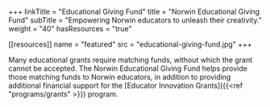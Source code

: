 +++
linkTitle = "Educational Giving Fund"
title     = "Norwin Educational Giving Fund"
subTitle  = "Empowering Norwin educators to unleash their creativity."
weight    = "40"
hasResources = "true"

[[resources]]
  name = "featured"
  src  = "educational-giving-fund.jpg"
+++

Many educational grants require matching funds, without which the grant cannot be accepted. The Norwin Educational Giving Fund helps provide those matching funds to Norwin educators, in addition to providing additional financial support for the [Educator Innovation Grants]({{<ref "programs/grants" >}}) program.
